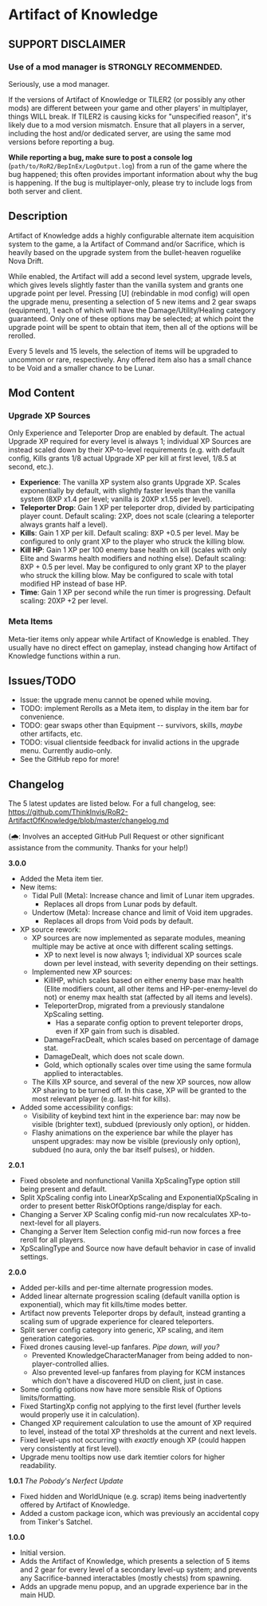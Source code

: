 # Artifact of Knowledge

## SUPPORT DISCLAIMER

### Use of a mod manager is STRONGLY RECOMMENDED.

Seriously, use a mod manager.

If the versions of Artifact of Knowledge or TILER2 (or possibly any other mods) are different between your game and other players' in multiplayer, things WILL break. If TILER2 is causing kicks for "unspecified reason", it's likely due to a mod version mismatch. Ensure that all players in a server, including the host and/or dedicated server, are using the same mod versions before reporting a bug.

**While reporting a bug, make sure to post a console log** (`path/to/RoR2/BepInEx/LogOutput.log`) from a run of the game where the bug happened; this often provides important information about why the bug is happening. If the bug is multiplayer-only, please try to include logs from both server and client.

## Description

Artifact of Knowledge adds a highly configurable alternate item acquisition system to the game, a la Artifact of Command and/or Sacrifice, which is heavily based on the upgrade system from the bullet-heaven roguelike Nova Drift.

While enabled, the Artifact will add a second level system, upgrade levels, which gives levels slightly faster than the vanilla system and grants one upgrade point per level. Pressing [U] (rebindable in mod config) will open the upgrade menu, presenting a selection of 5 new items and 2 gear swaps (equipment), 1 each of which will have the Damage/Utility/Healing category guaranteed. Only one of these options may be selected; at which point the upgrade point will be spent to obtain that item, then all of the options will be rerolled.

Every 5 levels and 15 levels, the selection of items will be upgraded to uncommon or rare, respectively. Any offered item also has a small chance to be Void and a smaller chance to be Lunar.

## Mod Content

### Upgrade XP Sources

Only Experience and Teleporter Drop are enabled by default. The actual Upgrade XP required for every level is always 1; individual XP Sources are instead scaled down by their XP-to-level requirements (e.g. with default config, Kills grants 1/8 actual Upgrade XP per kill at first level, 1/8.5 at second, etc.).

- **Experience**: The vanilla XP system also grants Upgrade XP. Scales exponentially by default, with slightly faster levels than the vanilla system (8XP x1.4 per level; vanilla is 20XP x1.55 per level).
- **Teleporter Drop**: Gain 1 XP per teleporter drop, divided by participating player count. Default scaling: 2XP, does not scale (clearing a teleporter always grants half a level).
- **Kills**: Gain 1 XP per kill. Default scaling: 8XP +0.5 per level. May be configured to only grant XP to the player who struck the killing blow.
- **Kill HP**: Gain 1 XP per 100 enemy base health on kill (scales with only Elite and Swarms health modifiers and nothing else). Default scaling: 8XP + 0.5 per level. May be configured to only grant XP to the player who struck the killing blow. May be configured to scale with total modified HP instead of base HP.
- **Time**: Gain 1 XP per second while the run timer is progressing. Default scaling: 20XP +2 per level.

### Meta Items

Meta-tier items only appear while Artifact of Knowledge is enabled. They usually have no direct effect on gameplay, instead changing how Artifact of Knowledge functions within a run.

## Issues/TODO

- Issue: the upgrade menu cannot be opened while moving.
- TODO: implement Rerolls as a Meta item, to display in the item bar for convenience.
- TODO: gear swaps other than Equipment -- survivors, skills, *maybe* other artifacts, etc.
- TODO: visual clientside feedback for invalid actions in the upgrade menu. Currently audio-only.
- See the GitHub repo for more!

## Changelog

The 5 latest updates are listed below. For a full changelog, see: https://github.com/ThinkInvis/RoR2-ArtifactOfKnowledge/blob/master/changelog.md

(🌧︎: Involves an accepted GitHub Pull Request or other significant assistance from the community. Thanks for your help!)

**3.0.0**

- Added the Meta item tier.
- New items:
	- Tidal Pull (Meta): Increase chance and limit of Lunar item upgrades.
		- Replaces all drops from Lunar pods by default.
	- Undertow (Meta): Increase chance and limit of Void item upgrades.
		- Replaces all drops from Void pods by default.
- XP source rework:
	- XP sources are now implemented as separate modules, meaning multiple may be active at once with different scaling settings.
		- XP to next level is now always 1; individual XP sources scale down per level instead, with severity depending on their settings.
	- Implemented new XP sources:
		- KillHP, which scales based on either enemy base max health (Elite modifiers count, all other items and HP-per-enemy-level do not) or enemy max health stat (affected by all items and levels).
		- TeleporterDrop, migrated from a previously standalone XpScaling setting.
			- Has a separate config option to prevent teleporter drops, even if XP gain from such is disabled.
		- DamageFracDealt, which scales based on percentage of damage stat.
		- DamageDealt, which does not scale down.
		- Gold, which optionally scales over time using the same formula applied to interactables.
	- The Kills XP source, and several of the new XP sources, now allow XP sharing to be turned off. In this case, XP will be granted to the most relevant player (e.g. last-hit for kills).
- Added some accessibility configs:
	- Visibility of keybind text hint in the experience bar: may now be visible (brighter text), subdued (previously only option), or hidden.
	- Flashy animations on the experience bar while the player has unspent upgrades: may now be visible (previously only option), subdued (no aura, only the bar itself pulses), or hidden.

**2.0.1**

- Fixed obsolete and nonfunctional Vanilla XpScalingType option still being present and default.
- Split XpScaling config into LinearXpScaling and ExponentialXpScaling in order to present better RiskOfOptions range/display for each.
- Changing a Server XP Scaling config mid-run now recalculates XP-to-next-level for all players.
- Changing a Server Item Selection config mid-run now forces a free reroll for all players.
- XpScalingType and Source now have default behavior in case of invalid settings.

**2.0.0**

- Added per-kills and per-time alternate progression modes.
- Added linear alternate progression scaling (default vanilla option is exponential), which may fit kills/time modes better.
- Artifact now prevents Teleporter drops by default, instead granting a scaling sum of upgrade experience for cleared teleporters.
- Split server config category into generic, XP scaling, and item generation categories.
- Fixed drones causing level-up fanfares. *Pipe down, will you?*
	- Prevented KnowledgeCharacterManager from being added to non-player-controlled allies.
	- Also prevented level-up fanfares from playing for KCM instances which don't have a discovered HUD on client, just in case.
- Some config options now have more sensible Risk of Options limits/formatting.
- Fixed StartingXp config not applying to the first level (further levels would properly use it in calculation).
- Changed XP requirement calculation to use the amount of XP required to level, instead of the total XP thresholds at the current and next levels.
- Fixed level-ups not occurring with *exactly* enough XP (could happen very consistently at first level).
- Upgrade menu tooltips now use dark itemtier colors for higher readability.

**1.0.1** *The Pobody's Nerfect Update*

- Fixed hidden and WorldUnique (e.g. scrap) items being inadvertently offered by Artifact of Knowledge.
- Added a custom package icon, which was previously an accidental copy from Tinker's Satchel.

**1.0.0**

- Initial version.
- Adds the Artifact of Knowledge, which presents a selection of 5 items and 2 gear for every level of a secondary level-up system; and prevents any Sacrifice-banned interactables (mostly chests) from spawning.
- Adds an upgrade menu popup, and an upgrade experience bar in the main HUD.